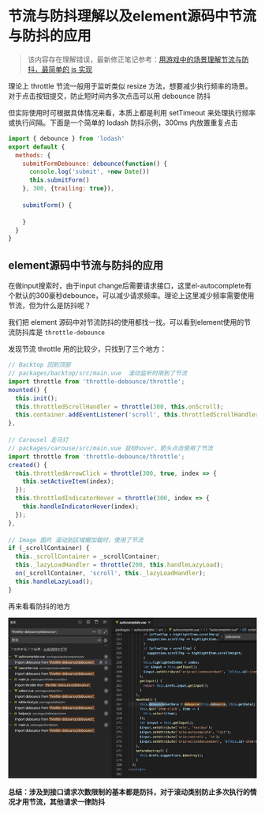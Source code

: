 # 节流与防抖理解以及element源码中节流与防抖的应用

> 该内容存在理解错误，最新修正笔记参考：[用游戏中的场景理解节流与防抖，最简单的 js 实现](/blog/2021/4/easy_throttle_debounce.html)

理论上 throttle 节流一般用于监听类似 resize 方法，想要减少执行频率的场景。对于点击按钮提交，防止短时间内多次点击可以用 debounce 防抖

但实际使用时可根据具体情况来看，本质上都是利用 setTimeout 来处理执行频率或执行间隔。下面是一个简单的 lodash 防抖示例，300ms 内放置重复点击
```js
import { debounce } from 'lodash'
export default {
  methods: {
    submitFormDebounce: debounce(function() {
      console.log('submit', +new Date())
      this.submitForm()
    }, 300, {trailing: true}),

    submitForm() {

    }
  }
}
```

## element源码中节流与防抖的应用
在做input搜索时，由于input change后需要请求接口，这里el-autocomplete有个默认的300豪秒debounce，可以减少请求频率。理论上这里减少频率需要使用节流，但为什么是防抖呢？

我们把 element 源码中对节流防抖的使用都找一找。可以看到element使用的节流防抖库是 `throttle-debounce`

发现节流 throttle 用的比较少，只找到了三个地方：
```js
// Backtop 回到顶部
// packages/backtop/src/main.vue  滚动监听时用到了节流
import throttle from 'throttle-debounce/throttle';
mounted() {
  this.init();
  this.throttledScrollHandler = throttle(300, this.onScroll);
  this.container.addEventListener('scroll', this.throttledScrollHandler);
},

// Carousel 走马灯 
// packages/carouse/src/main.vue 鼠标hover，箭头点击使用了节流
import throttle from 'throttle-debounce/throttle';
created() {
  this.throttledArrowClick = throttle(300, true, index => {
    this.setActiveItem(index);
  });
  this.throttledIndicatorHover = throttle(300, index => {
    this.handleIndicatorHover(index);
  });
},

// Image 图片 滚动到区域懒加载时，使用了节流
if (_scrollContainer) {
  this._scrollContainer = _scrollContainer;
  this._lazyLoadHandler = throttle(200, this.handleLazyLoad);
  on(_scrollContainer, 'scroll', this._lazyLoadHandler);
  this.handleLazyLoad();
}
```

再来看看防抖的地方

![el_debounce.png](../../../images/blog/js/el_debounce.png)

**总结：涉及到接口请求次数限制的基本都是防抖，对于滚动类别防止多次执行的情况才用节流，其他请求一律防抖**